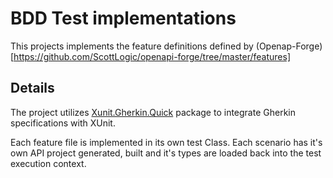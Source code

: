 # BDD Test implementations

This projects implements the feature definitions defined by (Openap-Forge)[https://github.com/ScottLogic/openapi-forge/tree/master/features]

## Details

The project utilizes [Xunit.Gherkin.Quick](https://github.com/ttutisani/Xunit.Gherkin.Quick) package to integrate Gherkin specifications with XUnit.

Each feature file is implemented in its own test Class. Each scenario has it's own API project generated, built and it's types are loaded back into the test execution context.
